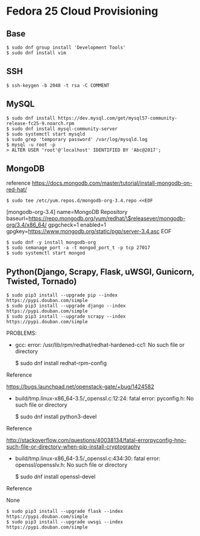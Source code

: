 # Fedora 25 Cloud Provisioning

## Base

    $ sudo dnf group install 'Development Tools'
    $ sudo dnf install vim

## SSH

    $ ssh-keygen -b 2048 -t rsa -C COMMENT

## MySQL

    $ sudo dnf install https://dev.mysql.com/get/mysql57-community-release-fc25-9.noarch.rpm
    $ sudo dnf install mysql-community-server
    $ sudo systemctl start mysqld
    $ sudo grep 'temporary password' /var/log/mysqld.log
    $ mysql -u root -p
    > ALTER USER 'root'@'localhost' IDENTIFIED BY 'Abc@2017';

## MongoDB

reference
https://docs.mongodb.com/master/tutorial/install-mongodb-on-red-hat/

    $ sudo tee /etc/yum.repos.d/mongodb-org-3.4.repo <<EOF
[mongodb-org-3.4]
name=MongoDB Repository
baseurl=https://repo.mongodb.org/yum/redhat/\$releasever/mongodb-org/3.4/x86_64/
gpgcheck=1
enabled=1
gpgkey=https://www.mongodb.org/static/pgp/server-3.4.asc
EOF

    $ sudo dnf -y install mongodb-org
    $ sudo semanage port -a -t mongod_port_t -p tcp 27017
    $ sudo systemctl start mongod

## Python(Django, Scrapy, Flask, uWSGI, Gunicorn, Twisted, Tornado)

    $ sudo pip3 install --upgrade pip --index https://pypi.douban.com/simple
    $ sudo pip3 install --upgrade django --index https://pypi.douban.com/simple
    $ sudo pip3 install --upgrade scrapy --index https://pypi.douban.com/simple

PROBLEMS:

* gcc: error: /usr/lib/rpm/redhat/redhat-hardened-cc1: No such file or directory

    $ sudo dnf install redhat-rpm-config

Reference

https://bugs.launchpad.net/openstack-gate/+bug/1424582

* build/tmp.linux-x86_64-3.5/_openssl.c:12:24: fatal error: pyconfig.h: No such file or directory

    $ sudo dnf install python3-devel

Reference

http://stackoverflow.com/questions/40038134/fatal-errorpyconfig-hno-such-file-or-directory-when-pip-install-cryptography

* build/tmp.linux-x86_64-3.5/_openssl.c:434:30: fatal error: openssl/opensslv.h: No such file or directory

    $ sudo dnf install openssl-devel

Reference

None
    
    $ sudo pip3 install --upgrade flask --index https://pypi.douban.com/simple
    $ sudo pip3 install --upgrade uwsgi --index https://pypi.douban.com/simple
